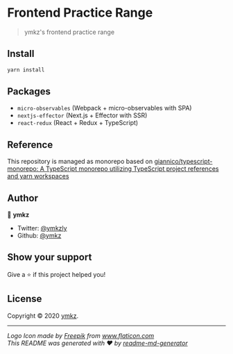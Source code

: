 # Frontend Practice Range

> ymkz's frontend practice range

## Install

```sh
yarn install
```

## Packages

- `micro-observables` (Webpack + micro-observables with SPA)
- `nextjs-effector` (Next.js + Effector with SSR)
- `react-redux` (React + Redux + TypeScript)

## Reference

This repository is managed as monorepo based on [giannico/typescript-monorepo: A TypeScript monorepo utilizing TypeScript project references and yarn workspaces](https://github.com/giannico/typescript-monorepo)

## Author

👤 **ymkz**

- Twitter: [@ymkzly](https://twitter.com/ymkzly)
- Github: [@ymkz](https://github.com/ymkz)

## Show your support

Give a ⭐️ if this project helped you!

## License

Copyright © 2020 [ymkz](https://github.com/ymkz).

---

_Logo Icon made by [Freepik](https://www.flaticon.com/authors/freepik) from www.flaticon.com_  
_This README was generated with ❤️ by [readme-md-generator](https://github.com/kefranabg/readme-md-generator)_
